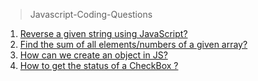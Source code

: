> Javascript-Coding-Questions

1. <a href="https://github.com/ValentineFernandes/Javascript-Coding-Questions/blob/main/reverse.js">Reverse a given string using JavaScript?</a>
2. <a href="https://github.com/ValentineFernandes/Javascript-Coding-Questions/blob/main/sumofelements.js">Find the sum of all elements/numbers of a given array?</a>
3. <a href="https://github.com/ValentineFernandes/Javascript-Coding-Questions/blob/main/object.js">How can we create an object in JS?</a>
4. <a href="https://github.com/ValentineFernandes/Javascript-Coding-Questions/blob/main/check.js">How to get the status of a CheckBox ?</a>
